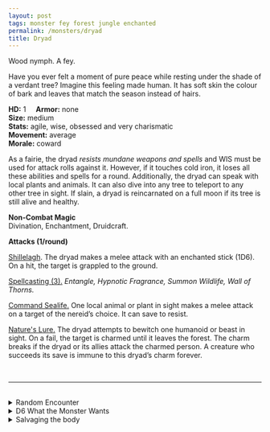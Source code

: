 ```yaml
---
layout: post
tags: monster fey forest jungle enchanted
permalink: /monsters/dryad
title: Dryad
---
```


Wood nymph. A fey.

Have you ever felt a moment of pure peace while resting under the shade of a verdant tree? Imagine this feeling made human. It has soft skin the colour of bark and leaves that match the season instead of hairs.

**HD:** 1  &nbsp; &nbsp;  **Armor:** none <br>
**Size:** medium <br>
**Stats:** agile, wise, obsessed and very charismatic <br>
**Movement:** average <br>
**Morale:** coward <br>

As a fairie, the dryad *resists mundane weapons and spells* and WIS must be used for attack rolls against it. However, if it touches cold iron, it loses all these abilities and spells for a round. Additionally, the dryad can speak with local plants and animals. It can also dive into any tree to teleport to any other tree in sight. If slain, a dryad is reincarnated on a full moon if its tree is still alive and healthy.

**Non-Combat Magic** <br>
Divination, Enchantment, Druidcraft.

**Attacks (1/round)**

<ins>Shillelagh</ins>. The dryad makes a melee attack with an enchanted stick (1D6). On a hit, the target is grappled to the ground.

<ins>Spellcasting (3).</ins> *Entangle, Hypnotic Fragrance, Summon Wildlife, Wall of Thorns.*

<ins>Command Sealife.</ins> One local animal or plant in sight makes a melee attack on a target of the nereid’s choice. It can save to resist.

<ins>Nature's Lure.</ins> The dryad attempts to bewitch one humanoid or beast in sight. On a fail, the target is charmed until it leaves the forest. The charm breaks if the dryad or its allies attack the charmed person. A creature who succeeds its save is immune to this dryad’s charm forever.

<br>

---

<br> 

<details markdown="1">
<summary>Random Encounter</summary>

1. **Monster:** 1 dryad & 1D4-1 beasts & 1D4-1 enthralled goons.
1. **Lair:** A great ancient tree in a pristine clearing. The tree is the dryad and the dryad is the tree, hurting one is hurting the other. <br>	&nbsp; OR <br>	**Omen:** Nature seems to close around you.
1. **Spoor:** A living, naked person, half sunk in a tree.
1. **Tracks:** Ethereal singing in the leaves.
1. **Trace:** A dead, naked person, half sunk in a tree.
1. **Trace:** A tree, kinda looking like a human silhouette.

</details>

<details markdown="1">
<summary>D6 What the Monster Wants </summary>

1. A human slave for every tree cut.
1. Kill the community who encroach on her wood.
1. Regrow the forest.
1. Find love.
1. Raise an army of beasts against civilization.
1. Shelter threatened animals. 
</details>

<details markdown="1">
<summary>Salvaging the body</summary>
  
Dryads usualy do not carry much and, once killed, it and all the nearby plants immediately dry into wooden husks. Its oak, however, provides the most supple yet sturdy wood and often hides the precious belonging of all its charmed victims.

Practicing magic with a want made of dryad oak might give a wizard the inspiration to create a spell with the word *oak*.
</details>

